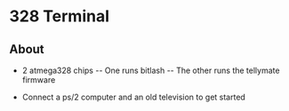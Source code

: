 # 328 Terminal

## About

- 2 atmega328 chips 
-- One runs bitlash
-- The other runs the tellymate firmware

- Connect a ps/2 computer and an old television to get started
